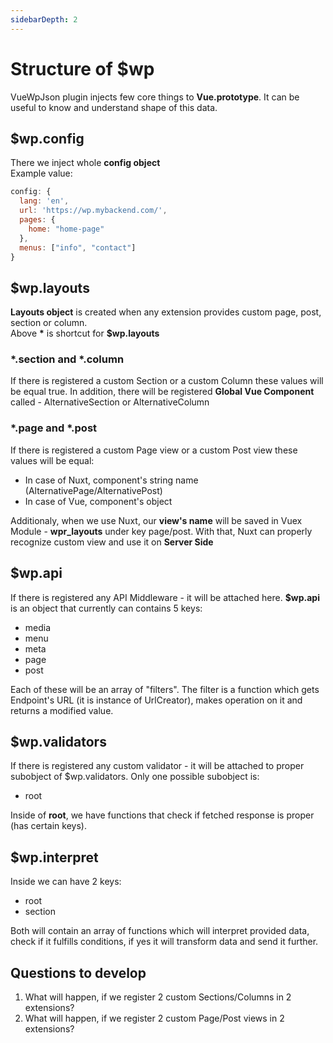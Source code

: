 ```yaml
---
sidebarDepth: 2
---
```


# Structure of $wp
VueWpJson plugin injects few core things to __Vue.prototype__. It can be useful to know and understand shape of this data.

## $wp.config
There we inject whole **config object**   
Example value:
```js
config: {
  lang: 'en',
  url: 'https://wp.mybackend.com/',
  pages: {
    home: "home-page"
  },
  menus: ["info", "contact"]
}
```

## $wp.layouts
**Layouts object** is created when any extension provides custom page, post, section or column.   
Above __*__ is shortcut for **$wp.layouts**

### *.section and *.column
If there is registered a custom Section or a custom Column these values will be equal true. In addition, there will be registered __Global Vue Component__ called - AlternativeSection or AlternativeColumn

### *.page and *.post
If there is registered a custom Page view or a custom Post view these values will be equal:
- In case of Nuxt, component's string name (AlternativePage/AlternativePost)
- In case of Vue, component's object

Additionaly, when we use Nuxt, our __view's name__ will be saved in Vuex Module - __wpr_layouts__ under key page/post. With that, Nuxt can properly recognize custom view and use it on **Server Side**

## $wp.api
If there is registered any API Middleware - it will be attached here. **$wp.api** is an object that currently can contains 5 keys:
- media
- menu
- meta
- page
- post

Each of these will be an array of "filters". The filter is a function which gets Endpoint's URL (it is instance of UrlCreator), makes operation on it and returns a modified value.

## $wp.validators
If there is registered any custom validator - it will be attached to proper subobject of $wp.validators. Only one possible subobject is:
- root

Inside of **root**, we have functions that check if fetched response is proper (has certain keys).

## $wp.interpret
Inside we can have 2 keys:
- root
- section

Both will contain an array of functions which will interpret provided data, check if it fulfills conditions, if yes it will transform data and send it further.

## Questions to develop
1. What will happen, if we register 2 custom Sections/Columns in 2 extensions?
1. What will happen, if we register 2 custom Page/Post views in 2 extensions?